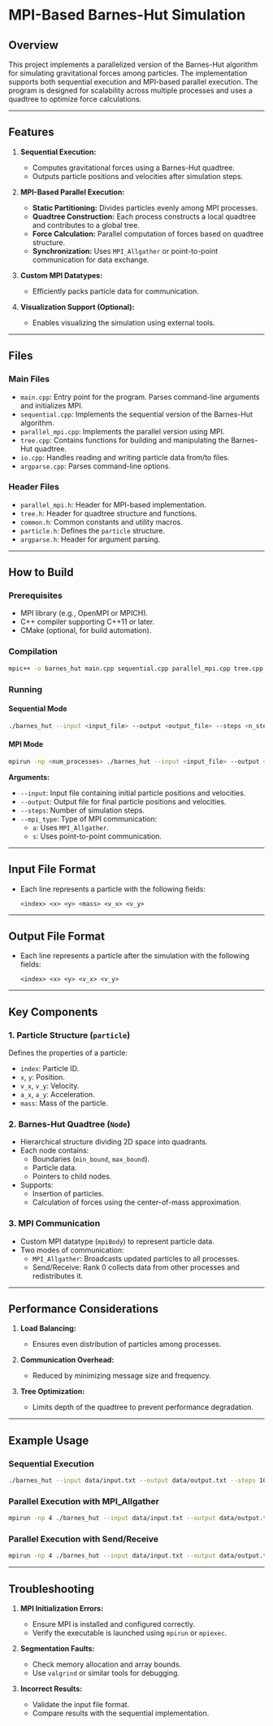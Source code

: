 # MPI-Based Barnes-Hut Simulation

## Overview
This project implements a parallelized version of the Barnes-Hut algorithm for simulating gravitational forces among particles. The implementation supports both sequential execution and MPI-based parallel execution. The program is designed for scalability across multiple processes and uses a quadtree to optimize force calculations.

---

## Features

1. **Sequential Execution:**
   - Computes gravitational forces using a Barnes-Hut quadtree.
   - Outputs particle positions and velocities after simulation steps.

2. **MPI-Based Parallel Execution:**
   - **Static Partitioning:** Divides particles evenly among MPI processes.
   - **Quadtree Construction:** Each process constructs a local quadtree and contributes to a global tree.
   - **Force Calculation:** Parallel computation of forces based on quadtree structure.
   - **Synchronization:** Uses `MPI_Allgather` or point-to-point communication for data exchange.

3. **Custom MPI Datatypes:**
   - Efficiently packs particle data for communication.

4. **Visualization Support (Optional):**
   - Enables visualizing the simulation using external tools.

---

## Files

### Main Files
- `main.cpp`: Entry point for the program. Parses command-line arguments and initializes MPI.
- `sequential.cpp`: Implements the sequential version of the Barnes-Hut algorithm.
- `parallel_mpi.cpp`: Implements the parallel version using MPI.
- `tree.cpp`: Contains functions for building and manipulating the Barnes-Hut quadtree.
- `io.cpp`: Handles reading and writing particle data from/to files.
- `argparse.cpp`: Parses command-line options.

### Header Files
- `parallel_mpi.h`: Header for MPI-based implementation.
- `tree.h`: Header for quadtree structure and functions.
- `common.h`: Common constants and utility macros.
- `particle.h`: Defines the `particle` structure.
- `argparse.h`: Header for argument parsing.

---

## How to Build

### Prerequisites
- MPI library (e.g., OpenMPI or MPICH).
- C++ compiler supporting C++11 or later.
- CMake (optional, for build automation).

### Compilation
```bash
mpic++ -o barnes_hut main.cpp sequential.cpp parallel_mpi.cpp tree.cpp io.cpp argparse.cpp -lm
```

### Running

#### Sequential Mode
```bash
./barnes_hut --input <input_file> --output <output_file> --steps <n_steps>
```

#### MPI Mode
```bash
mpirun -np <num_processes> ./barnes_hut --input <input_file> --output <output_file> --steps <n_steps> --mpi_type <a|s>
```

**Arguments:**
- `--input`: Input file containing initial particle positions and velocities.
- `--output`: Output file for final particle positions and velocities.
- `--steps`: Number of simulation steps.
- `--mpi_type`: Type of MPI communication:
  - `a`: Uses `MPI_Allgather`.
  - `s`: Uses point-to-point communication.

---

## Input File Format
- Each line represents a particle with the following fields:
  ```
  <index> <x> <y> <mass> <v_x> <v_y>
  ```

---

## Output File Format
- Each line represents a particle after the simulation with the following fields:
  ```
  <index> <x> <y> <v_x> <v_y>
  ```

---

## Key Components

### 1. **Particle Structure (`particle`)**
Defines the properties of a particle:
- `index`: Particle ID.
- `x`, `y`: Position.
- `v_x`, `v_y`: Velocity.
- `a_x`, `a_y`: Acceleration.
- `mass`: Mass of the particle.

### 2. **Barnes-Hut Quadtree (`Node`)**
- Hierarchical structure dividing 2D space into quadrants.
- Each node contains:
  - Boundaries (`min_bound`, `max_bound`).
  - Particle data.
  - Pointers to child nodes.
- Supports:
  - Insertion of particles.
  - Calculation of forces using the center-of-mass approximation.

### 3. **MPI Communication**
- Custom MPI datatype (`mpiBody`) to represent particle data.
- Two modes of communication:
  - `MPI_Allgather`: Broadcasts updated particles to all processes.
  - Send/Receive: Rank 0 collects data from other processes and redistributes it.

---

## Performance Considerations

1. **Load Balancing:**
   - Ensures even distribution of particles among processes.

2. **Communication Overhead:**
   - Reduced by minimizing message size and frequency.

3. **Tree Optimization:**
   - Limits depth of the quadtree to prevent performance degradation.

---

## Example Usage

### Sequential Execution
```bash
./barnes_hut --input data/input.txt --output data/output.txt --steps 100
```

### Parallel Execution with MPI_Allgather
```bash
mpirun -np 4 ./barnes_hut --input data/input.txt --output data/output.txt --steps 100 --mpi_type a
```

### Parallel Execution with Send/Receive
```bash
mpirun -np 4 ./barnes_hut --input data/input.txt --output data/output.txt --steps 100 --mpi_type s
```

---

## Troubleshooting

1. **MPI Initialization Errors:**
   - Ensure MPI is installed and configured correctly.
   - Verify the executable is launched using `mpirun` or `mpiexec`.

2. **Segmentation Faults:**
   - Check memory allocation and array bounds.
   - Use `valgrind` or similar tools for debugging.

3. **Incorrect Results:**
   - Validate the input file format.
   - Compare results with the sequential implementation.
